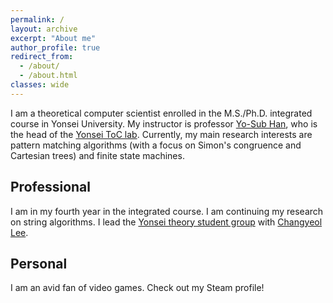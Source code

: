 ```yaml
---
permalink: /
layout: archive
excerpt: "About me"
author_profile: true
redirect_from: 
  - /about/
  - /about.html
classes: wide
---
```

I am a theoretical computer scientist enrolled in the M.S./Ph.D. integrated course in Yonsei University. My instructor is professor [Yo-Sub Han](https://toc.yonsei.ac.kr/~emmous/),
who is the head of the [Yonsei ToC lab](https://toc.yonsei.ac.kr/).
Currently, my main research interests are pattern matching algorithms (with a focus on Simon's congruence and Cartesian trees) and finite state machines.

## Professional
I am in my fourth year in the integrated course.
I am continuing my research on string algorithms.
I lead the [Yonsei theory student group](https://yonsei-cs-theory-students.github.io/) with [Changyeol Lee](https://chang-yeol.github.io/).

## Personal
I am an avid fan of video games.
Check out my Steam profile!
